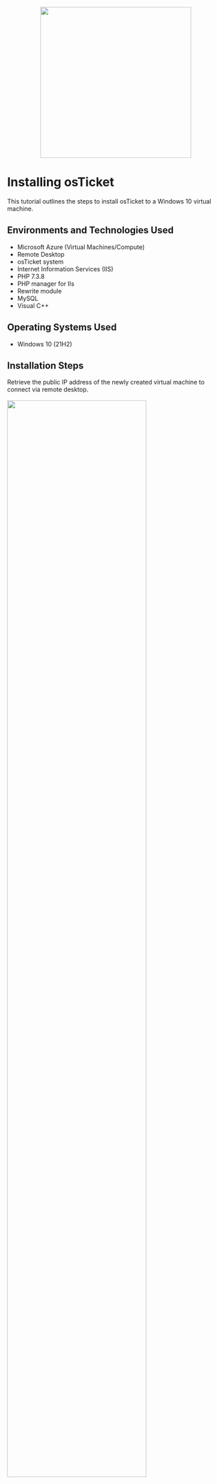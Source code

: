 <p align="center">
<img src="https://github.com/user-attachments/assets/0c9a5058-f465-477c-be11-3de15009f17b" height="350" width="350"
</p>

<h1>Installing osTicket</h1>
This tutorial outlines the steps to install osTicket to a Windows 10 virtual machine.<br />


<h2>Environments and Technologies Used</h2>

- Microsoft Azure (Virtual Machines/Compute)
- Remote Desktop
- osTicket system
- Internet Information Services (IIS)
- PHP 7.3.8
- PHP manager for IIs
- Rewrite module
- MySQL
- Visual C++

<h2>Operating Systems Used </h2>

- Windows 10</b> (21H2)


<h2>Installation Steps</h2>

<p>
Retrieve the public IP address of the newly created virtual machine to connect via remote desktop. <br /> <br />
<img src="https://github.com/user-attachments/assets/d180b1c5-ad12-45bc-ae5c-2e0fc6895c2c" height="80%" width="80%"/>
</p>
<br />


<p>
Download osTicket installation zip file and unzip the folder. <br /> <br />
<img src="https://github.com/user-attachments/assets/9f6b0518-1811-4e7b-ba2c-c01dcaf9dc42" height="80%" width="80%"/>
</p>
<br />



<p>
Navigate to Windows features and turn on CGI under internet information services>application development features dropdown menus. <br /> <br />
<img src="https://github.com/user-attachments/assets/2f463296-64c4-452e-981f-0b85263fa6a6" height="80%" width="80%"/>
</p>
<br />


<p>
Install PHP manager for IIS. <br /> <br />
<img src="https://github.com/user-attachments/assets/53bb1463-b491-4dcd-a5e2-bd259d2288d4" height="80%" width="80%"/>
</p>
<br />



<p>
Install rewrite module. <br /> <br />
<img src="https://github.com/user-attachments/assets/93d049d6-08fa-4ee9-a492-98b7a704d937" height="80%" width="80%"/>
</p>
<br />


<p>
Create a directory on the C drive and name it PHP. <br /> <br />
<img src="https://github.com/user-attachments/assets/37fd5f61-b237-418e-bc74-fcca6ad9fd8c" height="80%" width="80%"/>
</p>
<br />




<p>
Extract PHP 7.3.8 to the folder we previously created in order to install the PHP language binaries. <br /> <br />
<img src="https://github.com/user-attachments/assets/d28ac334-3cec-4424-8a43-9ee6441164ee" height="80%" width="80%"/>
</p>
<br />



<p>
Install Visual C++ redistributable (x86) package. <br /> <br />
<img src="https://github.com/user-attachments/assets/5bb51aa5-605c-4a4f-b5a4-8ae0674c7deb" height="80%" width="80%"/>
</p>
<br />




<p>
Install MySQL (osTicket uses this to store data). <br /> <br />
<img src="https://github.com/user-attachments/assets/23be52d4-ba2a-4458-a0e3-4118379dd2c6" height="80%" width="80%"/>
</p>
<br />



<p>
Choose the standard configuration while installing MySQL. <br /> <br />
<img src="https://github.com/user-attachments/assets/3d730a48-7ace-4160-adf1-b125476d55ac" height="80%" width="80%"/>
</p>
<br />



<p>
Open IIS as an admin. <br /> <br />
<img src="https://github.com/user-attachments/assets/c6e0563c-a1ba-4379-a272-305a45ab75c5" height="80%" width="80%"/>
</p>
<br />




<p>
Register PHP from within IIS. <br /> <br />
<img src="https://github.com/user-attachments/assets/f6558a7a-71de-4935-a056-471bca0cf011" height="80%" width="80%"/>
</p>
<br />



<p>
After double-clicking on PHP manager from within IIS, click "Register new PHP version", browse to previously created PHP folder, and select php-cgi application. <br /> <br />
<img src="https://github.com/user-attachments/assets/d7a1eb20-65eb-4b36-90db-110952fa86c1" height="80%" width="80%"/>
</p>
<br />



<p>
Stop, then start webserver. <br /> <br />
<img src="https://github.com/user-attachments/assets/a777972f-cb4e-4d7a-a21b-a1c6f2782461" height="80%" width="80%"/>
</p>
<br />





<p>
Extract the osTicket zip file. <br /> <br />
<img src="https://github.com/user-attachments/assets/3df2e6f5-075b-4918-9123-07e4e3034c38" height="80%" width="80%"/>
</p>
<br />



<p>
Copy the upload folder into C:\inetpub\wwwroot and rename it to osTicket. <br /> <br />
<img src="https://github.com/user-attachments/assets/80f1f3b8-d95b-414e-8c73-daf814446f25" height="80%" width="80%"/>
</p>
<br />




<p>
After stopping and starting the server, navigate to Sites>Default Web Site>osTicket and click on "Browse" on the right side of the screen. <br /> <br />
<img src="https://github.com/user-attachments/assets/a9b5d718-3598-4fad-a9c1-febb6a391715" height="80%" width="80%"/>
</p>
<br />



<p>
At this point, the osTicket installer should open up. <br /> <br />
<img src="https://github.com/user-attachments/assets/6b0e9b22-21eb-4a5f-91bd-5f909655bf4e" height="80%" width="80%"/>
</p>
<br />




<p>
Open PHP manager under osTicket subfolder and enable PHP extension. <br /> <br />
<img src="https://github.com/user-attachments/assets/a1ca5808-7057-4cfd-b708-52f676538ab7" height="80%" width="80%"/> <br /> <br />
<img src="https://github.com/user-attachments/assets/893ebb14-f7f3-4c49-8b56-2f4268e64119" height="80%" width="80%"/> <br /> <br />
</p>
<br />


<p>
Enable php_imap.dll, php_intl.dll, and php_opcache.dll. <br /> <br />
<img src="https://github.com/user-attachments/assets/233d4e77-ff42-4530-ac33-356465c8beae" height="80%" width="80%"/>
</p>
<br />




<p>
Navigate to C:\inetpub\wwwroot\osTicket\include and rename the ost-sampleconfig.php file to ost-config.php. <br /> <br />
<img src="https://github.com/user-attachments/assets/4a43aad9-1ea6-43f8-9488-f33f1d918048" height="80%" width="80%"/> <br /> <br />
<img src="https://github.com/user-attachments/assets/f8424263-c358-4211-a592-2d42a0778a13" height="80%" width="80%"/> <br /> <br />
</p>
<br />




<p>
Right-click on the properties of the ost-config.php file, go to the security tab, click advanced, and click disable inheritance to remove all inherited permissions. <br /> <br />
<img src="https://github.com/user-attachments/assets/ae65ba79-35a8-4c34-ba0d-94e8cf1ad441" height="80%" width="80%"/>
</p>
<br />



<p>
After removing all inherited permissions, let's add new permissions. Click on "select a principal" and type Everyone in the box just for this exercise since we don't know what user osTicket will represent. We will give the user full control. Now osTicket has full permissions over the configuration file. <br /> <br />
<img src="https://github.com/user-attachments/assets/9406c331-1d6f-4589-8ee6-8ae5b36ccd1e" height="80%" width="80%"/>
</p>
<br />



<p>
Continue filling out the top portion of the osTicket basic installation form. <br /> <br />
<img src="https://github.com/user-attachments/assets/6a2899b0-608b-4c40-804c-71fffe740582" height="80%" width="80%"/>
</p>
<br />



<p>
Navigate to osTicket-Installation-Files installation folder and install HeidiSQL, which allows us to connect and configure the database. <br /> <br />
<img src="https://github.com/user-attachments/assets/b11d00a4-173f-491e-867e-91a3464dcbef" height="80%" width="80%"/>
</p>
<br />




<p>
We will use HeidiSQ to make a connection to our database and set up a database for osTicket to use; then, we can use this information to fill out the bottom of the basic installation form. <br /> <br />
<img src="https://github.com/user-attachments/assets/b11d00a4-173f-491e-867e-91a3464dcbef" height="80%" width="80%"/>
</p>
<br />


<p>
Click new SQL, type in username and password credentials, and click open to create a new session. <br /> <br />
<img src="https://github.com/user-attachments/assets/fc878c2a-df65-43c7-aef3-6947a2502984" height="80%" width="80%"/>
</p>
<br />



<p>
Create a new database named osTicket in HeidiSQL. <br /> <br />
<img src="https://github.com/user-attachments/assets/5ab82e23-fafd-49cc-b6cc-3af5d34704af" height="80%" width="80%"/>
</p>
<br />



<p>
The osTicket database in HeidiSQL has been created. <br /> <br />
<img src="https://github.com/user-attachments/assets/2a9bd714-03ea-4955-9969-84016dce02f3" height="80%" width="80%"/>
</p>
<br />




<p>
With the osTicket HeidiSQL server created, we can complete the database settings part of the form in the browser. <br /> <br />
<img src="https://github.com/user-attachments/assets/f1085e90-2be8-4388-8dc9-6690be3ddcf1" height="80%" width="80%"/>
</p>
<br />



<p>
osTicket has been installed! <br /> <br />
<img src="https://github.com/user-attachments/assets/5d772942-ff5f-4452-a9e7-2ba331b88600" height="80%" width="80%"/>
</p>
<br />




